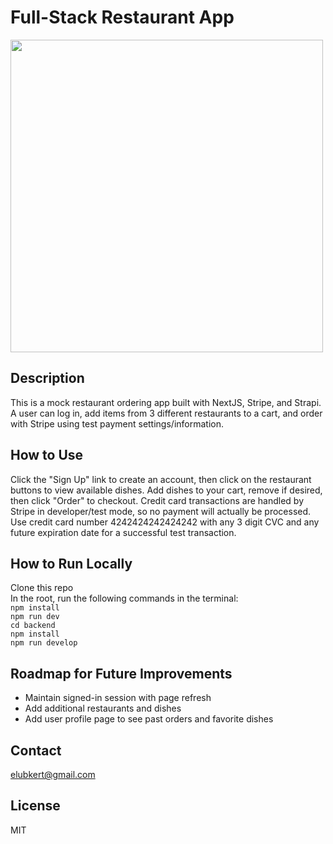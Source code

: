 # Full-Stack Restaurant App

<img src="https://user-images.githubusercontent.com/93680915/167532139-81821b02-fe0f-4858-86ec-7facb9de639b.png" height="500px" />

## Description
This is a mock restaurant ordering app built with NextJS, Stripe, and Strapi. A user can log in, add items from 3 different restaurants to a cart, and order with Stripe using test payment settings/information.

## How to Use
Click the "Sign Up" link to create an account, then click on the restaurant buttons to view available dishes. Add dishes to your cart, remove if desired, then click "Order" to checkout. Credit card transactions are handled by Stripe in developer/test mode, so no payment will actually be processed. Use credit card number 4242424242424242 with any 3 digit CVC and any future expiration date for a successful test transaction.

## How to Run Locally
Clone this repo  
In the root, run the following commands in the terminal:   
`npm install`  
`npm run dev`   
`cd backend`  
`npm install`  
`npm run develop` 

## Roadmap for Future Improvements
- Maintain signed-in session with page refresh
- Add additional restaurants and dishes
- Add user profile page to see past orders and favorite dishes

## Contact
elubkert@gmail.com

## License
MIT


